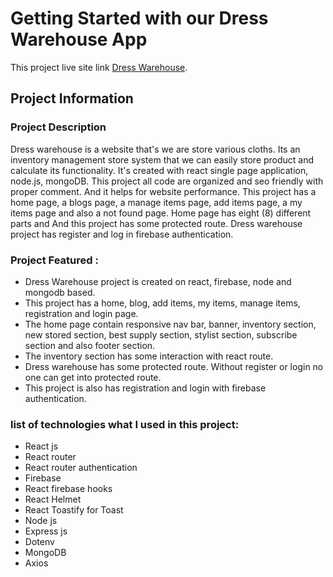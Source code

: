 # Getting Started with our Dress Warehouse App

This project live site link [Dress Warehouse](https://github.com/facebook/create-react-app).

## Project Information

### Project Description
Dress warehouse is a website that's we are store various cloths. Its an inventory management store system that we can easily store product and calculate its functionality. It's created with react single page application, node.js, mongoDB. This project all code are organized and seo friendly with proper comment. And it helps for website performance. This project has a home page, a blogs page, a manage items page, add items page, a my items page and also a not found page. Home page has eight (8) different parts and And this project has some protected route. Dress warehouse project has register and log in firebase authentication.

### Project Featured :
* Dress Warehouse project is created on react, firebase, node and mongodb based.
* This project has a home, blog, add items, my items, manage items, registration and login page.
* The home page contain responsive nav bar, banner, inventory section, new stored section, best supply section, stylist section, subscribe section and also footer section.
* The inventory section has some interaction with react route.
* Dress warehouse has some protected route. Without register or login no one can get into protected route.
* This project is also has registration and login with firebase authentication.

### list of technologies what I used in this project:
* React js
* React router
* React router authentication
* Firebase
* React firebase hooks
* React Helmet
* React Toastify for Toast
* Node js
* Express js
* Dotenv
* MongoDB
* Axios